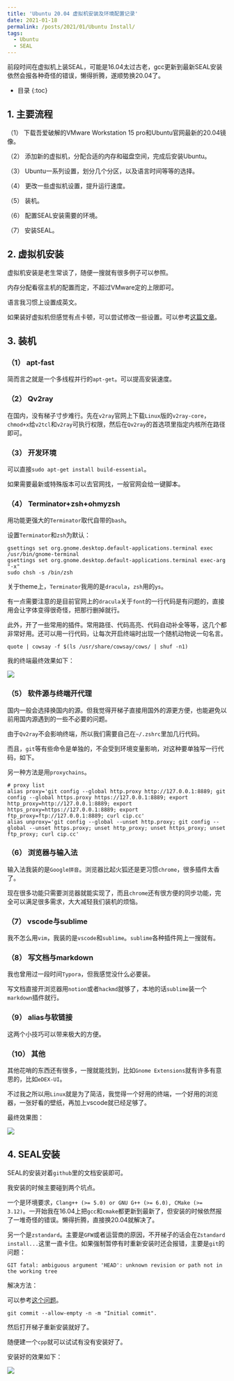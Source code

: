 ```yaml
---
title: 'Ubuntu 20.04 虚拟机安装及环境配置记录'
date: 2021-01-18
permalink: /posts/2021/01/Ubuntu Install/
tags:
  - Ubuntu
  - SEAL
---
```


前段时间在虚拟机上装SEAL，可能是16.04太过古老，gcc更新到最新SEAL安装依然会报各种奇怪的错误，懒得折腾，遂顺势换20.04了。

*  目录
{:toc}


## 1. 主要流程
（1） 下载吾爱破解的VMware Workstation 15 pro和Ubuntu官网最新的20.04镜像。

（2） 添加新的虚拟机，分配合适的内存和磁盘空间，完成后安装Ubuntu。

（3） Ubuntu一系列设置，划分几个分区，以及语言时间等等的选择。

（4） 更改一些虚拟机设置，提升运行速度。

（5） 装机。

（6） 配置SEAL安装需要的环境。

（7） 安装SEAL。

## 2. 虚拟机安装
虚拟机安装是老生常谈了，随便一搜就有很多例子可以参照。

内存分配看宿主机的配置而定，不超过VMware定的上限即可。

语言我习惯上设置成英文。

如果装好虚拟机但感觉有点卡顿，可以尝试修改一些设置。可以参考[这篇文章](https://zhuanlan.zhihu.com/p/265868395)。


## 3. 装机
### （1） apt-fast
简而言之就是一个多线程并行的`apt-get`。可以提高安装速度。

### （2） Qv2ray
在国内，没有梯子寸步难行。先在`v2ray`官网上下载`Linux`版的`v2ray-core`，`chmod+x`给`v2tcl`和`v2ray`可执行权限，然后在`Qv2ray`的首选项里指定内核所在路径即可。

### （3） 开发环境
可以直接`sudo apt-get install build-essential`。

如果需要最新或特殊版本可以去官网找，一般官网会给一键脚本。

### （4） Terminator+zsh+ohmyzsh
用功能更强大的`Terminator`取代自带的`bash`。

设置`Terminator`和`zsh`为默认：
```shell
gsettings set org.gnome.desktop.default-applications.terminal exec /usr/bin/gnome-terminal
gsettings set org.gnome.desktop.default-applications.terminal exec-arg "-x"
sudo chsh -s /bin/zsh
```

关于theme上，`Terminator`我用的是`dracula`，`zsh`用的`ys`。

有一点需要注意的是目前官网上的`dracula`关于`font`的一行代码是有问题的，直接用会让字体变得很奇怪，把那行删掉就行。

此外，开了一些常用的插件。常用路径、代码高亮、代码自动补全等等，这几个都非常好用。还可以用一行代码，让每次开启终端时出现一个随机动物说一句名言。
```shell
quote | cowsay -f $(ls /usr/share/cowsay/cows/ | shuf -n1)
```

我的终端最终效果如下：

![](https://codimd.s3.shivering-isles.com/demo/uploads/upload_c9e654e34affdf923d82ef507158c237.png)


### （5） 软件源与终端开代理
国内一般会选择换国内的源。但我觉得开梯子直接用国外的源更方便，也能避免以前用国内源遇到的一些不必要的问题。

由于`Qv2ray`不会影响终端，所以我们需要自己在`~/.zshrc`里加几行代码。

而且，`git`等有些命令是单独的，不会受到环境变量影响，对这种要单独写一行代码，如下。

另一种方法是用`proxychains`。
```shell
# proxy list
alias proxy='git config --global http.proxy http://127.0.0.1:8889; git config --global https.proxy https://127.0.0.1:8889; export http_proxy=http://127.0.0.1:8889; export https_proxy=https://127.0.0.1:8889; export ftp_proxy=ftp://127.0.0.1:8889; curl cip.cc'
alias unproxy='git config --global --unset http.proxy; git config --global --unset https.proxy; unset http_proxy; unset https_proxy; unset ftp_proxy; curl cip.cc'
```

### （6） 浏览器与输入法
输入法我装的是`Google拼音`。浏览器比起火狐还是更习惯`chrome`，很多插件太香了。

现在很多功能只需要浏览器就能实现了，而且`chrome`还有很方便的同步功能，完全可以满足很多需求，大大减轻我们装机的烦恼。

### （7） vscode与sublime
我不怎么用`vim`，我装的是`vscode`和`sublime`。`sublime`各种插件网上一搜就有。

### （8） 写文档与markdown
我也曾用过一段时间`Typora`，但我感觉没什么必要装。

写文档直接开浏览器用`notion`或者`hackmd`就够了，本地的话`sublime`装一个`markdown`插件就行。

### （9） alias与软链接
这两个小技巧可以带来极大的方便。

### （10） 其他
其他花哨的东西还有很多，一搜就能找到，比如`Gnome Extensions`就有许多有意思的，比如`eDEX-UI`。

不过我之所以用`Linux`就是为了简洁，我觉得一个好用的终端，一个好用的浏览器，一张好看的壁纸，再加上vscode就已经足够了。

最终效果图：

![](https://codimd.s3.shivering-isles.com/demo/uploads/upload_95535da9c542f1fc01807badeb9e653b.png)


## 4. SEAL安装
SEAL的安装对着`github`里的文档安装即可。

我安装的时候主要碰到两个坑点。

一个是环境要求，`Clang++ (>= 5.0) or GNU G++ (>= 6.0), CMake (>= 3.12)`。一开始我在16.04上把`gcc`和`cmake`都更新到最新了，但安装的时候依然报了一堆奇怪的错误。懒得折腾，直接换20.04就解决了。

另一个是`zstandard`。主要是`GFW`或者运营商的原因，不开梯子的话会在`Zstandard install...`这里一直卡住。如果强制暂停有时重新安装时还会报错，主要是`git`的问题：
```shell
GIT fatal: ambiguous argument 'HEAD': unknown revision or path not in the working tree
```

解决方法：

可以参考[这个问题](https://stackoverflow.com/questions/12267912/git-fatal-ambiguous-argument-head-unknown-revision-or-path-not-in-the-workin)。
```shell
git commit --allow-empty -n -m "Initial commit".
```

然后打开梯子重新安装就好了。

随便建一个`cpp`就可以试试有没有安装好了。

安装好的效果如下：

![](https://codimd.s3.shivering-isles.com/demo/uploads/upload_a82adf8dfb28f89be6d029e41c5c98e1.png)
